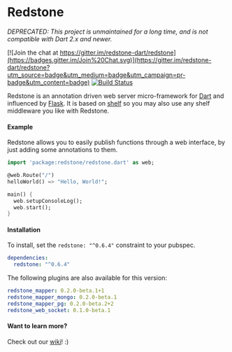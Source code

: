 
# Redstone

*DEPRECATED: This project is unmaintained for a long time, and is not compatible with Dart 2.x and newer.*

[![Join the chat at https://gitter.im/redstone-dart/redstone](https://badges.gitter.im/Join%20Chat.svg)](https://gitter.im/redstone-dart/redstone?utm_source=badge&utm_medium=badge&utm_campaign=pr-badge&utm_content=badge) [![Build Status](https://travis-ci.org/redstone-dart/redstone.svg?branch=v0.5)](https://travis-ci.org/redstone-dart/redstone)

Redstone is an annotation driven web server micro-framework for [Dart](https://www.dartlang.org/) and influenced by [Flask](http://flask.pocoo.org/). It is based on [shelf](https://pub.dartlang.org/packages/shelf) so you may also use any shelf middleware you like with Redstone.

#### Example
Redstone allows you to easily publish functions through a web interface, by just adding some annotations to them.

```dart
import 'package:redstone/redstone.dart' as web;

@web.Route("/")
helloWorld() => "Hello, World!";

main() {
  web.setupConsoleLog();
  web.start();
}
```

#### Installation

To install, set the `redstone: "^0.6.4"` constraint to your pubspec.

```yaml
dependencies:
  redstone: "^0.6.4"
```
The following plugins are also available for this version:

```yaml
redstone_mapper: 0.2.0-beta.1+1
redstone_mapper_mongo: 0.2.0-beta.1
redstone_mapper_pg: 0.2.0-beta.2+2
redstone_web_socket: 0.1.0-beta.1
```

#### Want to learn more?

Check out our [wiki](https://github.com/redstone-dart/redstone/wiki)! :)
